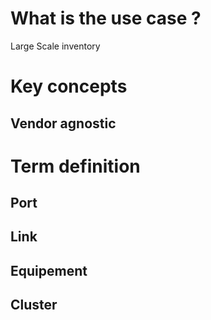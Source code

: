 # What is the use case ?

Large Scale inventory

# Key concepts

## Vendor agnostic


# Term definition

## Port

## Link

## Equipement 

## Cluster